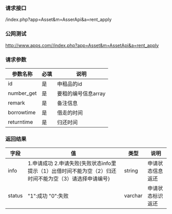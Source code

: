 ### **请求接口**
/index.php?app=Asset&m=AsserApi&a=rent_apply



### **公网测试**
http://www.apps.com//index.php?app=Asset&m=AssetApi&a=rent_apply

### **请求参数**

| 参数名称  |必填|     说明      |
|------|-----|------|
| id      | 是 |   申租品的id  |
| number_get| 是 |   要租的编号信息array  |
| remark| 是 |   备注信息   |
| borrowtime| 是 |  借走的时间   |
| returntime| 是 |   归还时间   |


### **返回结果**
|字段        |值          |类型    |说明        |
| ---------  |--------    |-------- |--------  |
|info|1.申请成功 2.申请失败{失败状态info里提示（1）出借时间不能为空（2）归还时间不能为空（3）请选择申请编号}    |string    |申请状态信息返还   |
|status| "1":成功 "0":失败    |varchar  |申请状态标识返还      |